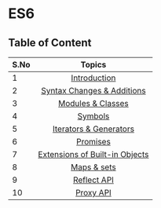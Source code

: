 # ES6

## Table of Content

| S.No |                                 Topics                                  |
|------|:-----------------------------------------------------------------------:|
| 1    |                   [Introduction](./1.Introduction.md)                   |
| 2    |    [Syntax Changes & Additions](./2.Syntax_Changes_and_Additions.md)    |
| 3    |             [Modules & Classes](./3.Modules_and_Classes.md)             |
| 4    |                        [Symbols](./4.Symbols.md)                        |
| 5    |        [Iterators & Generators](./5.Iterators_and_Generators.md)        |
| 6    |                       [Promises](./6.Promises.md)                       |
| 7    | [Extensions of Built-in Objects](./7.Extensions_of_Built-in_Objects.md) |
| 8    |                   [Maps & sets](./8.Maps_and_sets.md)                   |
| 9    |                    [Reflect API](./9.Reflect_API.md)                    |
| 10   |                     [Proxy API](./10.Proxy_API.md)                      |
